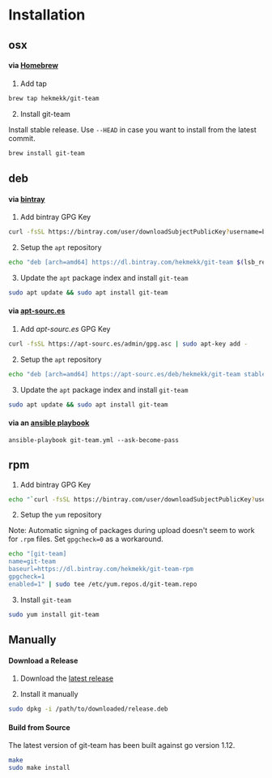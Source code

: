# Installation
## osx
#### via [Homebrew](https://brew.sh)
1. Add tap

```bash
brew tap hekmekk/git-team
```

2. Install git-team

Install stable release. Use `--HEAD` in case you want to install from the latest commit.
```bash
brew install git-team
```

## deb
#### via [bintray](https://bintray.com)
1. Add bintray GPG Key
```bash
curl -fsSL https://bintray.com/user/downloadSubjectPublicKey?username=bintray | sudo apt-key add -
```

2. Setup the `apt` repository
```bash
echo "deb [arch=amd64] https://dl.bintray.com/hekmekk/git-team $(lsb_release -cs) main" | sudo tee /etc/apt/sources.list.d/git-team.list
```

3. Update the `apt` package index and install `git-team`
```bash
sudo apt update && sudo apt install git-team
```

#### via [apt-sourc.es](https://apt-sourc.es)
1. Add *apt-sourc.es* GPG Key
```bash
curl -fsSL https://apt-sourc.es/admin/gpg.asc | sudo apt-key add -
```

2. Setup the `apt` repository
```bash
echo "deb [arch=amd64] https://apt-sourc.es/deb/hekmekk/git-team stable main" | sudo tee /etc/apt/sources.list.d/git-team.list
```

3. Update the `apt` package index and install `git-team`
```bash
sudo apt update && sudo apt install git-team
```

#### via an [ansible playbook](../master/contrib/ansible/roles/git-team/tasks/main.yml)
```
ansible-playbook git-team.yml --ask-become-pass
```

## rpm
1. Add bintray GPG Key
```bash
echo "`curl -fsSL https://bintray.com/user/downloadSubjectPublicKey?username=bintray`" > /tmp/bintray-public.key.asc && sudo rpm --import /tmp/bintray-public.key.asc && rm -f /tmp/bintray-public.key.asc
```

2. Setup the `yum` repository

Note: Automatic signing of packages during upload doesn't seem to work for `.rpm` files. Set `gpgcheck=0` as a workaround.

```bash
echo "[git-team]
name=git-team
baseurl=https://dl.bintray.com/hekmekk/git-team-rpm
gpgcheck=1
enabled=1" | sudo tee /etc/yum.repos.d/git-team.repo
```

3. Install `git-team`
```bash
sudo yum install git-team
```

## Manually
#### Download a Release
1. Download the [latest release](https://github.com/hekmekk/git-team/releases/latest)

2. Install it manually
```bash
sudo dpkg -i /path/to/downloaded/release.deb
```

#### Build from Source
The latest version of git-team has been built against go version 1.12.
```bash
make
sudo make install
```


